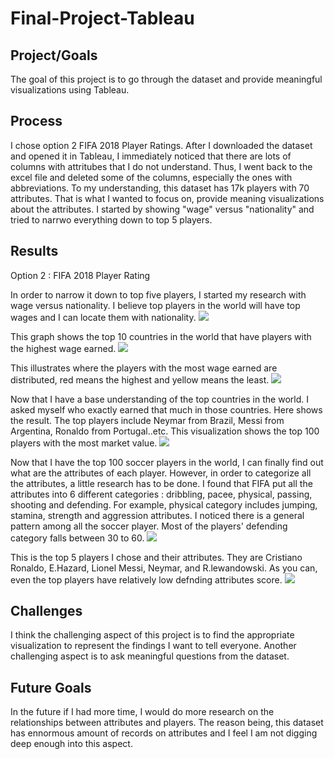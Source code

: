 # Final-Project-Tableau

## Project/Goals
The goal of this project is to go through the dataset and provide meaningful visualizations using Tableau.

## Process
I chose option 2 FIFA 2018 Player Ratings. After I downloaded the dataset and opened it in Tableau, I immediately noticed that there are lots of columns with attritubes that I do not understand. Thus, I went back to the excel file and deleted some of the columns, especially the ones with abbreviations. To my understanding, this dataset has 17k players with 70 attributes. That is what I wanted to focus on, provide meaning visualizations about the attributes. I started by showing "wage" versus "nationality" and tried to narrwo everything down to top 5 players. 

## Results
Option 2 : FIFA 2018 Player Rating 

In order to narrow it down to top five players, I started my research with wage versus nationality. I believe top players in the world will have top wages and I can locate them with nationality. 
![](wage_nationality.png)

This graph shows the top 10 countries in the world that have players with the highest wage earned. 
![](top_10_age_nationality.png)

This illustrates where the players with the most wage earned are distributed, red means the highest and yellow means the least. 
![](wage_nationality_distribution.png)


Now that I have a base understanding of the top countries in the world. I asked myself who exactly earned that much in those countries. Here shows the result. The top players include Neymar from Brazil, Messi from Argentina, Ronaldo from Portugal..etc. This visualization shows the top 100 players with the most market value. 
![](values_top%20100%20players.png)

Now that I have the top 100 soccer players in the world, I can finally find out what are the attributes of each player. However, in order to categorize all the attributes, a little research has to be done. I found that FIFA put all the attributes into 6 different categories : dribbling, pacee, physical, passing, shooting and defending. For example, physical category includes jumping, stamina, strength and aggression attributes. I noticed there is a general pattern among all the soccer player. Most of the players' defending category falls between 30 to 60. 
![](top_100_attributes.png)


This is the top 5 players I chose and their attributes. They are Cristiano Ronaldo, E.Hazard, Lionel Messi, Neymar, and R.lewandowski. As you can, even the top players have relatively low defnding attributes score. 
![](top_5_attributes.png)


## Challenges 
I think the challenging aspect of this project is to find the appropriate visualization to represent the findings I want to tell everyone. Another challenging aspect is to ask meaningful questions from the dataset. 

## Future Goals
In the future if I had more time, I would do more research on the relationships between attributes and players. The reason being, this dataset has ennormous amount of records on attributes and I feel I am not digging deep enough into this aspect. 
